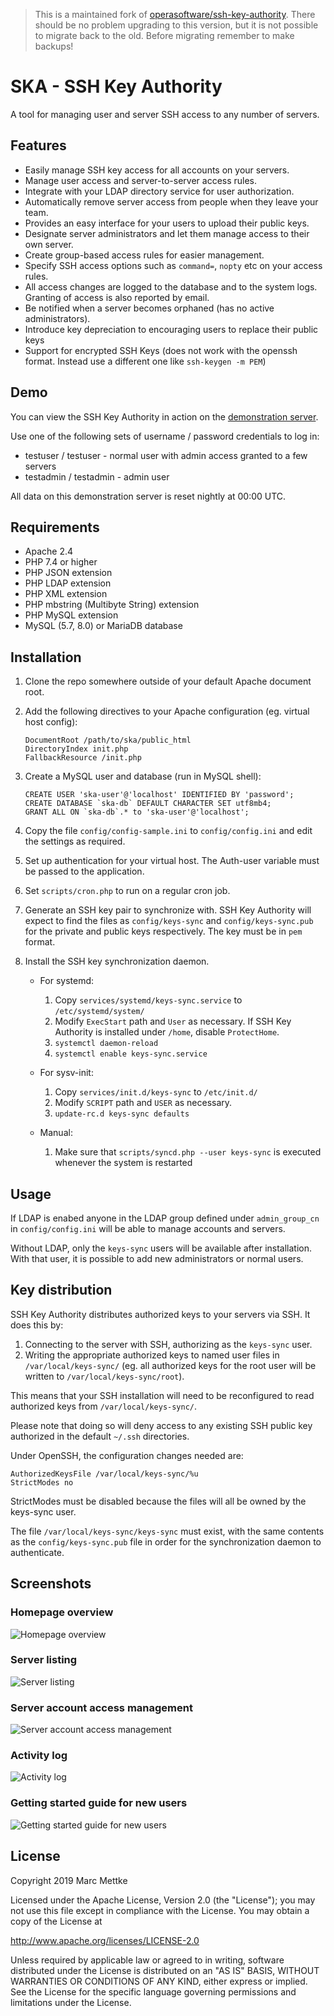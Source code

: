 > This is a maintained fork of [operasoftware/ssh-key-authority](https://github.com/operasoftware/ssh-key-authority). There should be no problem upgrading to this version, but it is not possible to migrate back to the old. Before migrating remember to make backups!

SKA - SSH Key Authority
=======================

A tool for managing user and server SSH access to any number of servers.

Features
--------

* Easily manage SSH key access for all accounts on your servers.
* Manage user access and server-to-server access rules.
* Integrate with your LDAP directory service for user authorization.
* Automatically remove server access from people when they leave your team.
* Provides an easy interface for your users to upload their public keys.
* Designate server administrators and let them manage access to their own server.
* Create group-based access rules for easier management.
* Specify SSH access options such as `command=`, `nopty` etc on your access rules.
* All access changes are logged to the database and to the system logs. Granting of access is also reported by email.
* Be notified when a server becomes orphaned (has no active administrators).
* Introduce key depreciation to encouraging users to replace their public keys
* Support for encrypted SSH Keys (does not work with the openssh format. Instead use a different one like `ssh-keygen -m PEM`)

Demo
----

You can view the SSH Key Authority in action on the [demonstration server](https://ska.xiven.com/).

Use one of the following sets of username / password credentials to log in:

* testuser / testuser - normal user with admin access granted to a few servers
* testadmin / testadmin - admin user

All data on this demonstration server is reset nightly at 00:00 UTC.

Requirements
------------

* Apache 2.4
* PHP 7.4 or higher
* PHP JSON extension
* PHP LDAP extension
* PHP XML extension
* PHP mbstring (Multibyte String) extension
* PHP MySQL extension
* MySQL (5.7, 8.0) or MariaDB database

Installation
------------

1.  Clone the repo somewhere outside of your default Apache document root.

2.  Add the following directives to your Apache configuration (eg. virtual host config):

        DocumentRoot /path/to/ska/public_html
        DirectoryIndex init.php
        FallbackResource /init.php

3.  Create a MySQL user and database (run in MySQL shell):

        CREATE USER 'ska-user'@'localhost' IDENTIFIED BY 'password';
        CREATE DATABASE `ska-db` DEFAULT CHARACTER SET utf8mb4;
        GRANT ALL ON `ska-db`.* to 'ska-user'@'localhost';

4.  Copy the file `config/config-sample.ini` to `config/config.ini` and edit the settings as required.

5.  Set up authentication for your virtual host. The Auth-user variable must be passed to the application.

6.  Set `scripts/cron.php` to run on a regular cron job.

7.  Generate an SSH key pair to synchronize with. SSH Key Authority will expect to find the files as `config/keys-sync` and `config/keys-sync.pub` for the private and public keys respectively. The key must be in `pem` format.

8.  Install the SSH key synchronization daemon. 

    * For systemd:

        1.  Copy `services/systemd/keys-sync.service` to `/etc/systemd/system/`
        2.  Modify `ExecStart` path and `User` as necessary. If SSH Key Authority is installed under `/home`, disable `ProtectHome`.
        3.  `systemctl daemon-reload`
        4.  `systemctl enable keys-sync.service`

    * For sysv-init:

        1.  Copy `services/init.d/keys-sync` to `/etc/init.d/`
        2.  Modify `SCRIPT` path and `USER` as necessary.
        3.  `update-rc.d keys-sync defaults`

    * Manual:

        1. Make sure that `scripts/syncd.php --user keys-sync` is executed whenever the system is restarted

Usage
-----

If LDAP is enabed anyone in the LDAP group defined under `admin_group_cn` in `config/config.ini` will be able to manage accounts and servers.

Without LDAP, only the `keys-sync` users will be available after installation. With that user, it is possible to add new administrators or normal users.

Key distribution
----------------

SSH Key Authority distributes authorized keys to your servers via SSH. It does this by:

1.  Connecting to the server with SSH, authorizing as the `keys-sync` user.
2.  Writing the appropriate authorized keys to named user files in `/var/local/keys-sync/` (eg. all authorized keys for the root user will be written to `/var/local/keys-sync/root`).

This means that your SSH installation will need to be reconfigured to read authorized keys from `/var/local/keys-sync/`.

Please note that doing so will deny access to any existing SSH public key authorized in the default `~/.ssh` directories.

Under OpenSSH, the configuration changes needed are:

    AuthorizedKeysFile /var/local/keys-sync/%u
    StrictModes no

StrictModes must be disabled because the files will all be owned by the keys-sync user.

The file `/var/local/keys-sync/keys-sync` must exist, with the same contents as the `config/keys-sync.pub` file in order for the synchronization daemon to authenticate.

Screenshots
-----------

### Homepage overview
![Homepage overview](public_html/screenshot-home.png)

### Server listing
![Server listing](public_html/screenshot-servers.png)

### Server account access management
![Server account access management](public_html/screenshot-account.png)

### Activity log
![Activity log](public_html/screenshot-activity.png)

### Getting started guide for new users
![Getting started guide for new users](public_html/screenshot-getting-started.png)

License
-------

Copyright 2019 Marc Mettke

Licensed under the Apache License, Version 2.0 (the "License");
you may not use this file except in compliance with the License.
You may obtain a copy of the License at

   http://www.apache.org/licenses/LICENSE-2.0

Unless required by applicable law or agreed to in writing, software
distributed under the License is distributed on an "AS IS" BASIS,
WITHOUT WARRANTIES OR CONDITIONS OF ANY KIND, either express or implied.
See the License for the specific language governing permissions and
limitations under the License.
